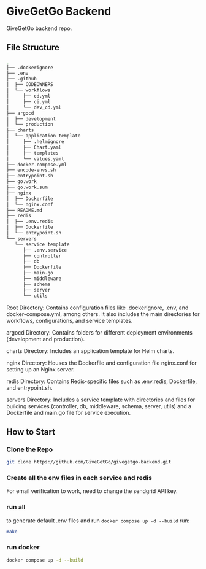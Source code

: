 # GiveGetGo Backend

GiveGetGo backend repo.

## File Structure

```bash
.
├── .dockerignore
├── .env
├── .github
│  ├── CODEOWNERS
│  └── workflows
│     ├── cd.yml
│     ├── ci.yml
│     └── dev_cd.yml
├── argocd
│  ├── development
│  └── production
├── charts
│  └── application template
│     ├── .helmignore
│     ├── Chart.yaml
│     ├── templates
│     └── values.yaml
├── docker-compose.yml
├── encode-envs.sh
├── entrypoint.sh
├── go.work
├── go.work.sum
├── nginx
│  ├── Dockerfile
│  └── nginx.conf
├── README.md
├── redis
│  ├── .env.redis
│  ├── Dockerfile
│  └── entrypoint.sh
└── servers
   └── service template
      ├── .env.service
      ├── controller
      ├── db
      ├── Dockerfile
      ├── main.go
      ├── middleware
      ├── schema
      ├── server
      └── utils
```
Root Directory: Contains configuration files like .dockerignore, .env, and docker-compose.yml, among others. It also includes the main directories for workflows, configurations, and service templates.

argocd Directory: Contains folders for different deployment environments (development and production).

charts Directory: Includes an application template for Helm charts.

nginx Directory: Houses the Dockerfile and configuration file nginx.conf for setting up an Nginx server.

redis Directory: Contains Redis-specific files such as .env.redis, Dockerfile, and entrypoint.sh.

servers Directory: Includes a service template with directories and files for building services (controller, db, middleware, schema, server, utils) and a Dockerfile and main.go file for service execution.

## How to Start

### Clone the Repo

```bash
git clone https://github.com/GiveGetGo/givegetgo-backend.git
```

### Create all the env files in each service and redis

For email verification to work, need to change the sendgrid API key.

### run all

to generate default .env files and run `docker compose up -d --build` run:

```bash
make
```

### run docker

```bash
docker compose up -d --build
```
